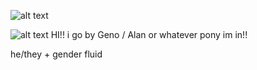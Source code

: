 ![alt text](https://i.pinimg.com/736x/dc/45/c0/dc45c09f0d24d3c5aa83d196671864c9.jpg)

![alt text](https://media.discordapp.net/attachments/1052873893028843574/1361875745324138496/Untitled271_20250415202740.png?ex=68005920&is=67ff07a0&hm=d9400d34ce39947229246a57c5d858056f3733e9bbaabecc7641cfd96899f6ac&=&format=webp&quality=lossless)
 HI!! i go by Geno / Alan or whatever pony im in!! 

he/they + gender fluid 
                   

